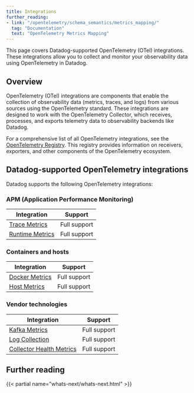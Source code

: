 ```yaml
---
title: Integrations
further_reading:
- link: "/opentelemetry/schema_semantics/metrics_mapping/"
  tag: "Documentation"
  text: "OpenTelemetry Metrics Mapping"
---
```


This page covers Datadog-supported OpenTelemetry (OTel) integrations. These integrations allow you to collect and monitor your observability data using OpenTelemetry in Datadog.

## Overview

OpenTelemetry (OTel) integrations are components that enable the collection of observability data (metrics, traces, and logs) from various sources using the OpenTelemetry standard. These integrations are designed to work with the OpenTelemetry Collector, which receives, processes, and exports telemetry data to observability backends like Datadog.

For a comprehensive list of all OpenTelemetry integrations, see the [OpenTelemetry Registry][1]. This registry provides information on receivers, exporters, and other components of the OpenTelemetry ecosystem.

## Datadog-supported OpenTelemetry integrations

Datadog supports the following OpenTelemetry integrations:

### APM (Application Performance Monitoring)

| Integration | Support |
|-------------|---------|
| [Trace Metrics][2] | Full support |
| [Runtime Metrics][3] | Full support |

### Containers and hosts

| Integration | Support |
|-------------|---------|
| [Docker Metrics][4] | Full support |
| [Host Metrics][5] | Full support |

### Vendor technologies

| Integration | Support |
|-------------|---------|
| [Kafka Metrics][6] | Full support |
| [Log Collection][7] | Full support |
| [Collector Health Metrics][8] | Full support |

## Further reading

{{< partial name="whats-next/whats-next.html" >}}

[1]: https://opentelemetry.io/ecosystem/registry/
[2]: /opentelemetry/integrations/trace_metrics
[3]: /opentelemetry/integrations/runtime_metrics/
[4]: /opentelemetry/integrations/docker_metrics/
[5]: /opentelemetry/integrations/host_metrics/
[6]: /opentelemetry/integrations/kafka_metrics/
[7]: /opentelemetry/integrations/log_collection/
[8]: /opentelemetry/integrations/collector_health_metrics/